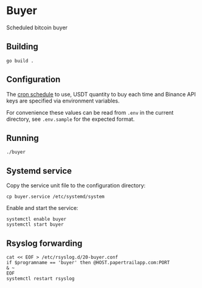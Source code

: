 # Buyer

Scheduled bitcoin buyer

## Building

	go build .

## Configuration

The [cron schedule](https://en.wikipedia.org/wiki/Cron) to use, USDT quantity to
buy each time and Binance API keys are specified via environment variables.

For convenience these values can be read from `.env` in the current directory,
see `.env.sample` for the expected format.

## Running

	./buyer

## Systemd service

Copy the service unit file to the configuration directory:

	cp buyer.service /etc/systemd/system

Enable and start the service:

	systemctl enable buyer
	systemctl start buyer

## Rsyslog forwarding

	cat << EOF > /etc/rsyslog.d/20-buyer.conf
	if $programname == 'buyer' then @HOST.papertrailapp.com:PORT
	& ~
	EOF
	systemctl restart rsyslog
